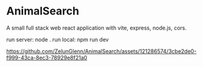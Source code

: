 # AnimalSearch
A small full stack web react application with vite, express, node.js, cors.

run server: node .
run local: npm run dev



https://github.com/ZelunGlenn/AnimalSearch/assets/121286574/3cbe2de0-f999-43ca-8ec3-78929e8f21a0

